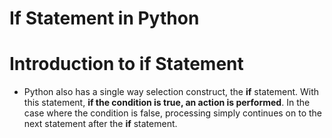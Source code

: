 # If Statement in Python

# Introduction to if Statement
* Python also has a single way selection construct, the __if__ statement. With this statement, __if the condition is true, an action is performed__. In the case where the condition is false, processing simply continues on to the next statement after the __if__ statement.